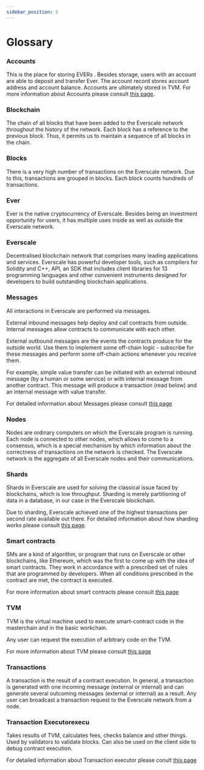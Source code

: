 ```yaml
---
sidebar_position: 5
---
```


# Glossary

### **Accounts**

This is the place for storing EVERs . Besides storage, users with an account are able to deposit and transfer Ever. The account record stores account address and account balance. Accounts are ultimately stored in TVM. For more information about Accounts please consult [this page](../arch/accounts.md).

### **Blockchain**

The chain of all blocks that have been added to the Everscale network throughout the history of the network. Each block has a reference to the previous block. Thus, it permits us to maintain a sequence of all blocks in the chain.

### **Blocks**

There is a very high number of transactions on the Everscale network. Due to this, transactions are grouped in blocks. Each block counts hundreds of transactions.

### **Ever**

Ever is the native cryptocurrency of Everscale. Besides being an investment opportunity for users, it has multiple uses inside as well as outside the Everscale network.

### **Everscale**

Decentralised blockchain network that comprises many leading applications and services. Everscale has powerful developer tools, such as compilers for Solidity and C++, API, an SDK that includes client libraries for 13 programming languages and other convenient instruments designed for developers to build outstanding blockchain applications.

### **Messages**

All interactions in Everscale are performed via messages.

External inbound messages help deploy and call contracts from outside. Internal messages allow contracts to communicate with each other.

External outbound messages are the events the contracts produce for the outside world. Use them to implement some off-chain logic - subscribe for these messages and perform some off-chain actions whenever you receive them.

For example, simple value transfer can be initiated with an external inbound message (by a human or some service) or with internal message from another contract. This message will produce a transaction (read below) and an internal message with value transfer.

For detailed information about Messages please consult [this page](../arch/message.md)

### **Nodes**

Nodes are ordinary computers on which the Everscale program is running. Each node is connected to other nodes, which allows to come to a consensus, which is a special mechanism by which information about the correctness of transactions on the network is checked. The Everscale network is the aggregate of all Everscale nodes and their communications.

### **Shards**

Shards in Everscale are used for solving the classical issue faced by blockchains, which is low throughput. Sharding is merely partitioning of data in a database, in our case in the Everscale blockchain.

Due to sharding, Everscale achieved one of the highest transactions per second rate available out there. For detailed information about how sharding works please consult [this page](differences-from-evm.md).

### **Smart contracts**

SMs are a kind of algorithm, or program that runs on Everscale or other blockchains, like Ethereum, which was the first to come up with the idea of smart contracts. They work in accordance with a prescribed set of rules that are programmed by developers. When all conditions prescribed in the contract are met, the contract is executed.

For more information about smart contracts please consult [this page](../develop/smart-contracts/)

### **TVM**

TVM is the virtual machine used to execute smart-contract code in the masterchain and in the basic workchain.

Any user can request the execution of arbitrary code on the TVM.

For more information about TVM please consult [this page](../arch/tvm.md)

### **Transactions**

A transaction is the result of a contract execution. In general, a transaction is generated with one incoming message (external or internal) and can generate several outcoming messages (external or internal) as a result. Any user can broadcast a transaction request to the Everscale network from a node.

### **Transaction Executorexecu**

Takes results of TVM, calculates fees, checks balance and other things. Used by validators to validate blocks. Can also be used on the client side to debug contract execution.

For detailed information about Transaction executor please conult [this page](../arch/tvm-executor.md)